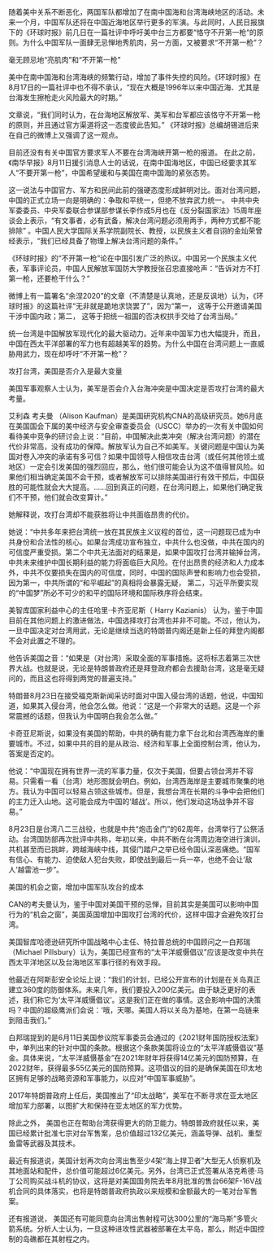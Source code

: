 随着美中关系不断恶化，两国军队都增加了在南中国海和台湾海峡地区的活动。未来一个月，中国军队还将在中国近海地区举行更多的军演。与此同时，人民日报旗下的《环球时报》前几日在一篇社评中呼吁美中台三方都要“恪守不开第一枪“的原则。为什么中国军队一面肆无忌惮地秀肌肉，另一方面，又被要求“不开第一枪”？

毫无顾忌地“亮肌肉”和“不开第一枪”

美中在南中国海和台湾海峡的频繁行动，增加了事件失控的风险。《环球时报》在8月17日的一篇社评中也不得不承认，“现在大概是1996年以来中国近海、尤其是台海发生擦枪走火风险最大的时期。”

文章说，“我们同时认为，在台海地区解放军、美军和台军都应该恪守不开第一枪的原则，并且通过官方渠道将这一态度彼此告知。” 《环球时报》总编胡锡进后来在自己的微博上又强调了这一观点。

目前还没有有关中国官方要求军人不要在台湾海峡开第一枪的报道。 在此之前，《南华早报》8月11日援引消息人士的话说，在南中国海地区，中国已经要求其军人“不要开第一枪”，中国希望缓和与美国在南中国海的紧张态势。

这一说法与中国官方、军方和民间此前的强硬态度形成鲜明对比。面对台湾问题，中国的正式立场一向是明确的：争取和平统一，但绝不放弃武力统一。 中共中央军委委员、中央军委联合参谋部参谋长李作成5月也在《反分裂国家法》15周年座谈会上表示，“有文事者，必有武备，解决台湾问题必须用两手，两种方式都不能排除” 。中国人民大学国际关系学院副院长、教授，以民族主义者自诩的金灿荣曾经表示，“我们已经具备了物理上解决台湾问题的条件。”

《环球时报》的“不开第一枪”论在中国引发广泛的热议。中国另一个民族主义代表，军事评论员，中国人民解放军国防大学教授张召忠直接呛声：“告诉对方不打第一枪，还要枪干什么？”

微博上有一篇署名“余涅2020”的文章（不清楚是认真地，还是反讽地）认为，《环球时报》的这篇社评“无非就是跪地求饶罢了”，因为“第一， 这等于公开邀请美国干涉中国内政；第二， 这等于把统一祖国的否决权拱手交给了台湾当局。”

统一台湾是中国解放军现代化的最大驱动力。近年来中国军力也大幅提升，而且，中国在西太平洋部署的军力也有超越美军的趋势。为什么中国在台湾问题上一直威胁用武力，现在却呼吁“不开第一枪”？

攻打台湾，美国是否介入是最大变量

美国军事观察人士认为，美军是否会介入台海冲突是中国决定是否攻打台湾的最大考量。

艾利森 考夫曼 （Alison Kaufman）是美国研究机构CNA的高级研究员。她6月底在美国国会下属的美中经济与安全审查委员会（USCC）举办的一次有关中国如何看待美中竞争的研讨会上说：“目前，中国解决此类冲突（解决台湾问题）的潜在代价非常高，没有成功的保障。解放军认为自己不如美军。关键问题是中国认为美国对卷入冲突的承诺有多可信？如果中国领导人相信攻击台湾（或任何其他领土或地区）一定会引发美国的强烈回应，那么，他们很可能会认为这不值得冒风险。如果他们相当确定美国不会干预，或者解放军可以排除美国进行有效干预后，中国获胜的可能性就会大大提高。……回到真正的问题，在台湾问题上，如果他们确定我们不干预，他们就会改变算计。”

她解释说，攻打台湾却不能获胜将让中共面临昂贵的代价。

她说：“中共多年来把台湾统一放在其民族主义议程的首位，这一问题现已成为中共身份和合法性的核心。如果台湾成功宣布独立，中共什么也没做，中共在国内的可信度严重受损。第二个中共无法面对的结果是，如果中国攻打台湾并输掉台湾，中共未来维护中国长期利益的能力将面临巨大风险。在付出昂贵的经济和人力成本外，中共不仅要损失在国内的可信度，同时，中国的国际声誉和影响力也会受损，因为第一，中共所谓的“和平崛起”的真相将会暴露无疑， 第二，习近平所要实现的“中国梦”所必不可少的和平的国际环境和国际秩序将会结束。

美智库国家利益中心的主任哈里·卡齐亚尼斯（ Harry Kazianis） 认为，鉴于中国目前在其他问题上的激进做法，中国选择攻打台湾也并非不可能。不过，他认为，一旦中国决定对台湾用武，无论是继续当选的特朗普内阁还是新上任的拜登内阁都不会对此置之不理的。

他告诉美国之音：“如果是（对台湾）采取全面的军事措施。这将标志着第三次世界大战。也就是说，无论是特朗普政府还是拜登政府都会去援助台湾，这是毫无疑问的，而且这也将得到两党的普遍支持。”

特朗普8月23日在接受福克斯新闻采访时面对中国入侵台湾的话题，他说，中国知道，如果其入侵台湾，他会怎么做。他说：“这是一个非常大的话题。这是一个非常震撼的话题，但我认为中国明白我会怎么做。”

卡奇亚尼斯说，如果没有美国的帮助，中共的确有能力拿下台北和台湾西海岸的重要城市。不过，如果中共的目的是从政治、经济和军事上全面控制台湾，他认为，答案是否定的。

他说：“中国现在拥有世界一流的军事力量，仅次于美国，但要占领台湾并不容易。只需看一看（台湾）地形图就会明白。例如，台湾西海岸是主要城市聚集的地方。我认为中国可以轻易占领这些城市。但是，我想台湾在长期的斗争中会把他们的主力迁入山地。这可能会成为中国的‘越战’。所以，他们发动这场战争并不容易。”

8月23日是台湾八二三战役，也就是中共“炮击金门”的62周年，台湾举行了公祭活动。台湾国防部再次批评中共称，年初以来，中共不断在台湾周边海空进行演训，共机甚至而已挑衅，跨越海峡中线，其侵门踏户之举已经令国认深恶痛绝。“国军有信心、有能力、迫使敌人犯台失败，即使战到最后一兵一卒，也绝不会让‘敌人’越雷池一步”。

美国的机会之窗，增加中国军队攻台的成本

CAN的考夫曼认为，鉴于中国对美国干预的忌惮，目前其实是美国可以影响中国行为的“机会之窗”，美国英国增加中国攻打台湾的代价，这样中国才会避免攻打台湾。

美国智库哈德逊研究所中国战略中心主任、特拉普总统的中国顾问之一白邦瑞（Michael Pillsbury）认为，美国已经宣布的“太平洋威慑倡议”应该是改变中共在西太平洋地区以及台海地区军事行径的有效手段。

他最近在阿斯彭安全论坛上说：“我们的计划，已经公开宣布的计划是在关岛真正建立360度的防御体系。未来几年，我们要投入200亿美元。由于缺乏更好的表述，我们称它为‘太平洋威慑倡议’。这是我们正在做的事情。这会影响中国的决策吗？中国的超级鹰派们会说：‘哦，天哪。美国人将以关岛为基地，在第一岛链来到阻击我们。”

白邦瑞提到的是6月11日美国参议院军事委员会通过的《2021财年国防授权法案》中，单列出来的针对中国的条款。根据这个条款美国将设立的“太平洋威慑倡议”基金。具体来说，“太平洋威慑基金”在2021年财年将获得14亿美元的国防预算，在2022财年，获得最多55亿美元的国防预算。这项倡议的目的是确保美国在印太地区拥有足够的战略资源和军事能力，以应对“中国军事威胁”。

2017年特朗普政府上任后，美国推出了“印太战略”，美军在不断寻求在亚太地区增加军力部署，以图扩大和保持在亚太地区的军力优势。

除此之外， 美国也正在帮助台湾获得更大的防卫能力。特朗普政府就任以来，美国已经累计批准七宗对台军售案，总价值超过132亿美元，涵盖导弹、战机、重型鱼雷等武器及其技术。

最近有报道说，美国计划再次向台湾出售至少4架“海上捍卫者”大型无人侦察机及其地面站和配件，总价值可能超过6亿美元。另外，台湾已正式签署从洛克希德·马丁公司购买战斗机的协议，这将是对美国国务院去年8月批准的售台66架F-16V战机合同的具体落实，也将是特朗普政府执政以来规模和金额最大的一笔对台军售案。

还有报道说， 美国还有可能同意向台湾出售射程可达300公里的“海马斯”多管火箭系统。分析人士认为，一旦这种进攻性武器被部署在太平岛，那么，附近中国控制的岛礁都在其射程之内。



